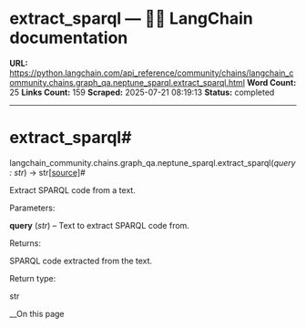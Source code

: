 # extract_sparql — 🦜🔗 LangChain  documentation

**URL:** https://python.langchain.com/api_reference/community/chains/langchain_community.chains.graph_qa.neptune_sparql.extract_sparql.html
**Word Count:** 25
**Links Count:** 159
**Scraped:** 2025-07-21 08:19:13
**Status:** completed

---

# extract\_sparql\#

langchain\_community.chains.graph\_qa.neptune\_sparql.extract\_sparql\(_query : str_\) → str[\[source\]](https://python.langchain.com/api_reference/_modules/langchain_community/chains/graph_qa/neptune_sparql.html#extract_sparql)\#     

Extract SPARQL code from a text.

Parameters:     

**query** \(_str_\) – Text to extract SPARQL code from.

Returns:     

SPARQL code extracted from the text.

Return type:     

str

__On this page